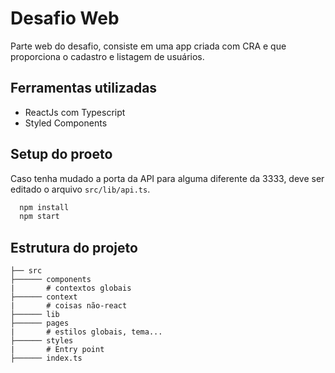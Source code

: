 # Desafio Web

Parte web do desafio, consiste em uma app criada com CRA e que proporciona o cadastro e listagem de usuários.

## Ferramentas utilizadas

- ReactJs com Typescript
- Styled Components

## Setup do proeto

Caso tenha mudado a porta da API para alguma diferente da 3333, deve ser editado o arquivo `src/lib/api.ts`.

```bash
  npm install
  npm start
```

## Estrutura do projeto

```root
├── src
├────── components
|       # contextos globais
├────── context
|       # coisas não-react
├────── lib
├────── pages
|       # estilos globais, tema...
├────── styles
|       # Entry point
├────── index.ts
```
